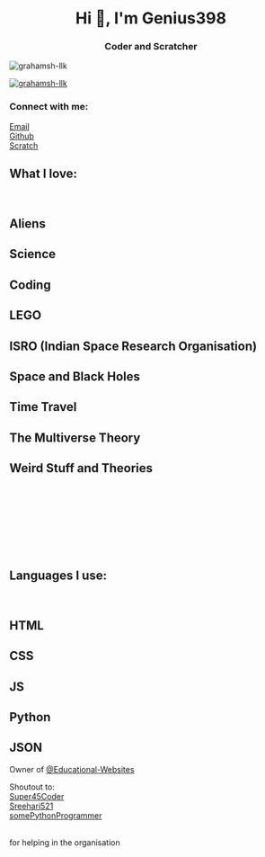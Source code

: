 <h1 align="center">Hi 👋, I'm Genius398</h1>
<h3 align="center">Coder and Scratcher</h3>

<p align="left"> <img src="https://komarev.com/ghpvc/?username=Genius398&label=Profile%20views&color=0e75b6&style=flat" alt="grahamsh-llk" /> </p>

<p align="left"> <a href="https://github.com/ryo-ma/github-profile-trophy"><img src="https://github-profile-trophy.vercel.app/?username=grahamsh-llk&margin-w=15&margin-h=15" alt="grahamsh-llk" /></a> </p>

<h3 align="left">Connect with me:</h3>
<a href="mailto:anantjitchander@gmail.com" target="blank">Email</a>
<br>
<a href="https://github.com/genius398/genius398/issues" target="blank_">Github</a>
<br>
<a href="https://scratch.mit.edu/users/genius398#comments" target="blank_">Scratch</a>

<h2>What I love:</h2>
<br>
<h2>Aliens</h2>
<h2>Science</h2>
<h2>Coding</h2>
<h2>LEGO</h2>
<h2>ISRO (Indian Space Research Organisation)</h2>
<h2>Space and Black Holes</h2>
<h2>Time Travel</h2>
<h2>The Multiverse Theory</h2>
<h2>Weird Stuff and Theories</h2>
<br>
<br>
<br>
<br>
<br>
<br>
<br>
<h2>Languages I use:</h2>
<br>
<h2>HTML</h2>
<h2>CSS</h2>
<h2>JS</h2>
<h2>Python</h2>
<h2>JSON</h2>


Owner of <a href="github.com/educational-websites" target="blank_">@Educational-Websites</a>

Shoutout to:
<br>
<a href="github.com/Super45Coder" target="blank_">Super45Coder</a>
<br>
<a href="github.com/Sreehari521" target="blank_">Sreehari521</a>
<br>
<a href="github.com/somePythonProgrammer" target="blank_">somePythonProgrammer</a>

<br> for helping in the organisation
